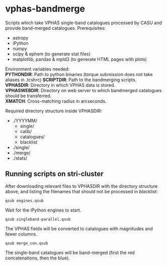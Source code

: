 # vphas-bandmerge

Scripts which take VPHAS single-band catalogues processed by CASU and provide band-merged catalogues.
Prerequisites:
* astropy
* iPython
* numpy
* scipy & ephem (to generate stat files)
* matplotlib, pandas & mpld3 (to generate HTML pages with plots)

Environment variables needed:  
**PYTHONDIR**: Path to python binaries (torque submission does not take aliases in .tcshrc)
**SCRIPTDIR**: Path to the bandmerging scripts.  
**VPHASDIR**: Directory in which VPHAS data is stored.  
**VPHASWEBDIR**: Directory on web server to which bandmerged catalogues should be transferred.  
**XMATCH**: Cross-matching radius in arcseconds.

Required directory structure inside VPHASDIR:
* ./YYYYMM/
  * single/
  * calib/
  * catalogues/
  * blacklist
* ./single/
* ./merge/
* ./stats/

## Running scripts on stri-cluster

After downloading relevant files to VPHASDIR with the directory structure above, and listing the 
filenames that should not be processed in *blacklist*:

`qsub engines.qsub`

Wait for the iPython engines to start.
 
`qsub singleband-parallel.qsub`

The VPHAS fields will be converted to catalogues with magnitudes and fewer columns.

`qsub merge_con.qsub`

The single-band catalogues will be band-merged (first the red concatenations, then the blue).




